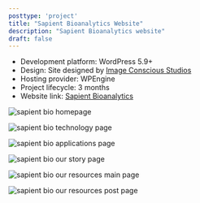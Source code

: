 ```yaml
---
posttype: 'project'
title: "Sapient Bioanalytics Website"
description: "Sapient Bioanalytics website"
draft: false
---
```


- Development platform: WordPress 5.9+ 
- Design: Site designed by [Image Conscious Studios](https://www.icscreative.com/)    
- Hosting provider: WPEngine   
- Project lifecycle: 3 months  
- Website link: [Sapient Bioanalytics](https://sapient.bio/)   

![sapient bio homepage](../../../assets/portfolio/ics/feature/sapient-bio/full-sapient-bio-homepage.png)

![sapient bio technology page](../../../assets/portfolio/ics/feature/sapient-bio/full-sapient-bio-technology.png)

![sapient bio applications page](../../../assets/portfolio/ics/feature/sapient-bio/full-sapient-bio-applications.png)

![sapient bio our story page](../../../assets/portfolio/ics/feature/sapient-bio/full-sapient-bio-our-story.png)

![sapient bio our resources main page](../../../assets/portfolio/ics/feature/sapient-bio/full-sapient-bio-resources-main.png)

![sapient bio our resources post page](../../../assets/portfolio/ics/feature/sapient-bio/full-sapient-bio-resources-post.png)